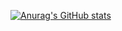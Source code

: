 [![Anurag's GitHub stats](https://github-readme-stats.vercel.app/api?username=Ivorforce&hide_rank=true&disable_animations=true&theme=transparent&bg_color=00000000&show_icons=true&hide_title=true&border_color=6e7781&bord-_radius=2&text_color=6e7781&icon_color=aaaaaacc&text_bold=false&include_all_commits=true&hide=contribs)](https://github.com/anuraghazra/github-readme-stats)
